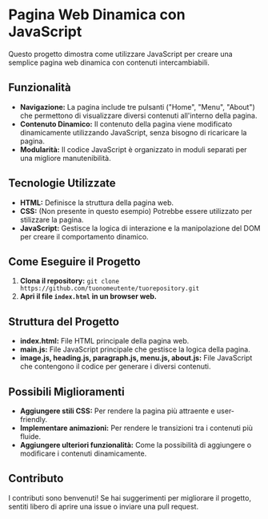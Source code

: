 <h1>Pagina Web Dinamica con JavaScript</h1>

<p>Questo progetto dimostra come utilizzare JavaScript per creare una semplice pagina web dinamica con contenuti intercambiabili.</p>

<h2>Funzionalità</h2>
<ul>
<li><strong>Navigazione:</strong> La pagina include tre pulsanti ("Home", "Menu", "About") che permettono di visualizzare diversi contenuti all'interno della pagina.</li>
<li><strong>Contenuto Dinamico:</strong> Il contenuto della pagina viene modificato dinamicamente utilizzando JavaScript, senza bisogno di ricaricare la pagina.</li>
<li><strong>Modularità:</strong> Il codice JavaScript è organizzato in moduli separati per una migliore manutenibilità.</li>
</ul>

<h2>Tecnologie Utilizzate</h2>
<ul>
    <li><strong>HTML:</strong> Definisce la struttura della pagina web.</li>
    <li><strong>CSS:</strong> (Non presente in questo esempio) Potrebbe essere utilizzato per stilizzare la pagina.</li>
    <li><strong>JavaScript:</strong> Gestisce la logica di interazione e la manipolazione del DOM per creare il comportamento dinamico.</li>
</ul>

<h2>Come Eseguire il Progetto</h2>
<ol>
    <li><strong>Clona il repository:</strong> <code>git clone https://github.com/tuonomeutente/tuorepository.git</code></li>
    <li><strong>Apri il file <code>index.html</code> in un browser web.</strong></li>
</ol>

<h2>Struttura del Progetto</h2>
<ul>
    <li><strong>index.html:</strong> File HTML principale della pagina web.</li>
    <li><strong>main.js:</strong> File JavaScript principale che gestisce la logica della pagina.</li>
    <li><strong>image.js, heading.js, paragraph.js, menu.js, about.js:</strong> File JavaScript che contengono il codice per generare i diversi contenuti.</li>
</ul>

<h2>Possibili Miglioramenti</h2>
<ul>
    <li><strong>Aggiungere stili CSS:</strong> Per rendere la pagina più attraente e user-friendly.</li>
    <li><strong>Implementare animazioni:</strong> Per rendere le transizioni tra i contenuti più fluide.</li>
    <li><strong>Aggiungere ulteriori funzionalità:</strong> Come la possibilità di aggiungere o modificare i contenuti dinamicamente.</li>
</ul>

<h2>Contributo</h2>
<p>I contributi sono benvenuti! Se hai suggerimenti per migliorare il progetto, sentiti libero di aprire una issue o inviare una pull request.</p>